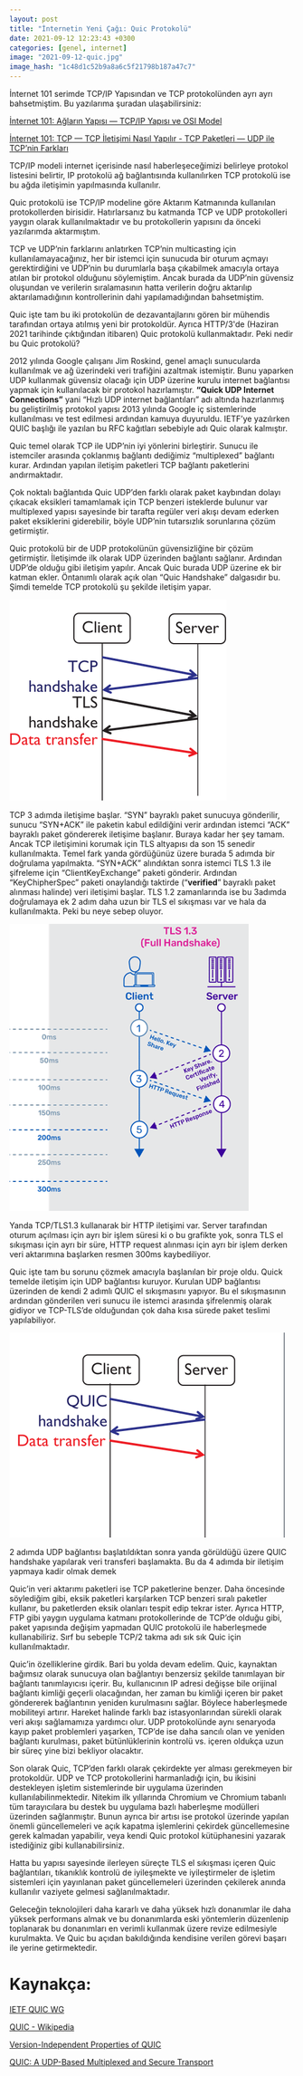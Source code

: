 ```yaml
---
layout: post
title: "İnternetin Yeni Çağı: Quic Protokolü"
date: 2021-09-12 12:23:43 +0300
categories: [genel, internet]
image: "2021-09-12-quic.jpg"
image_hash: "1c48d1c52b9a8a6c5f21798b187a47c7"
---
```


İnternet 101 serimde TCP/IP Yapısından ve TCP protokolünden ayrı ayrı bahsetmiştim. Bu yazılarıma şuradan ulaşabilirsiniz:

[İnternet 101: Ağların Yapısı — TCP/IP Yapısı ve OSI Model](https://medium.com/i̇nternet-101-ağların-yapısı-tcp-ip-yapısı-ve-osi-model-d6b2373976f4)

[İnternet 101: TCP — TCP İletişimi Nasıl Yapılır - TCP Paketleri — UDP ile TCP’nin Farkları](https://medium.com/i̇nternet-101-tcp-tcp-i̇letişimi-nasıl-yapılır-tcp-paketleri-udp-ile-tcpnin-farkları-1747b8652d33)

TCP/IP modeli internet içerisinde nasıl haberleşeceğimizi belirleye protokol listesini belirtir, IP protokolü ağ bağlantısında kullanılırken TCP protokolü ise bu ağda iletişimin yapılmasında kullanılır.

Quic protokolü ise TCP/IP modeline göre Aktarım Katmanında kullanılan protokollerden birisidir. Hatırlarsanız bu katmanda TCP ve UDP protokolleri yaygın olarak kullanılmaktadır ve bu protokollerin yapısını da önceki yazılarımda aktarmıştım.

TCP ve UDP’nin farklarını anlatırken TCP’nin multicasting için kullanılamayacağınız, her bir istemci için sunucuda bir oturum açmayı gerektirdiğini ve UDP’nin bu durumlarla başa çıkabilmek amacıyla ortaya atılan bir protokol olduğunu söylemiştim. Ancak burada da UDP’nin güvensiz oluşundan ve verilerin sıralamasının hatta verilerin doğru aktarılıp aktarılamadığının kontrollerinin dahi yapılamadığından bahsetmiştim.

Quic işte tam bu iki protokolün de dezavantajlarını gören bir mühendis tarafından ortaya atılmış yeni bir protokoldür. Ayrıca HTTP/3'de (Haziran 2021 tarihinde çıktığından itibaren) Quic protokolü kullanmaktadır. Peki nedir bu Quic protokolü?

2012 yılında Google çalışanı Jim Roskind, genel amaçlı sunucularda kullanılmak ve ağ üzerindeki veri trafiğini azaltmak istemiştir. Bunu yaparken UDP kullanmak güvensiz olacağı için UDP üzerine kurulu internet bağlantısı yapmak için kullanılacak bir protokol hazırlamıştır. **“Quick UDP Internet Connections”** yani “Hızlı UDP internet bağlantıları” adı altında hazırlanmış bu geliştirilmiş protokol yapısı 2013 yılında Google iç sistemlerinde kullanılması ve test edilmesi ardından kamuya duyuruldu. IETF’ye yazılırken QUIC başlığı ile yazılan bu RFC kağıtları sebebiyle adı Quic olarak kalmıştır.

Quic temel olarak TCP ile UDP’nin iyi yönlerini birleştirir. Sunucu ile istemciler arasında çoklanmış bağlantı dediğimiz “multiplexed” bağlantı kurar. Ardından yapılan iletişim paketleri TCP bağlantı paketlerini andırmaktadır.

Çok noktalı bağlantıda Quic UDP’den farklı olarak paket kaybından dolayı çıkacak eksikleri tamamlamak için TCP benzeri isteklerde bulunur var multiplexed yapısı sayesinde bir tarafta regüler veri akışı devam ederken paket eksiklerini giderebilir, böyle UDP’nin tutarsızlık sorunlarına çözüm getirmiştir.

Quic protokolü bir de UDP protokolünün güvensizliğine bir çözüm getirmiştir. İletişimde ilk olarak UDP üzerinden bağlantı sağlanır. Ardından UDP’de olduğu gibi iletişim yapılır. Ancak Quic burada UDP üzerine ek bir katman ekler. Öntanımlı olarak açık olan “Quic Handshake” dalgasıdır bu. Şimdi temelde TCP protokolü şu şekilde iletişim yapar.

![](/assets/img/posts/1*iI0AErSF6T8vyoCmz7me6w.png)

TCP 3 adımda iletişime başlar. “SYN” bayraklı paket sunucuya gönderilir, sunucu “SYN+ACK” ile paketin kabul edildiğini verir ardından istemci “ACK” bayraklı paket göndererek iletişime başlanır. Buraya kadar her şey tamam. Ancak TCP iletişimini korumak için TLS altyapısı da son 15 senedir kullanılmakta. Temel fark yanda gördüğünüz üzere burada 5 adımda bir doğrulama yapılmakta. “SYN+ACK” alındıktan sonra istemci TLS 1.3 ile şifreleme için “ClientKeyExchange” paketi gönderir. Ardından “KeyChipherSpec” paketi onaylandığı taktirde (“**verified**” bayraklı paket alınması halinde) veri iletişimi başlar. TLS 1.2 zamanlarında ise bu 3adımda doğrulamaya ek 2 adım daha uzun bir TLS el sıkışması var ve hala da kullanılmakta. Peki bu neye sebep oluyor.

![](/assets/img/posts/1*I5lLuHopIII1pqF1lMHKTQ.png)

Yanda TCP/TLS1.3 kullanarak bir HTTP iletişimi var. Server tarafından oturum açılması için ayrı bir işlem süresi ki o bu grafikte yok, sonra TLS el sıkışması için ayrı bir süre, HTTP request alınması için ayrı bir işlem derken veri aktarımına başlarken resmen 300ms kaybediliyor.

Quic işte tam bu sorunu çözmek amacıyla başlanılan bir proje oldu. Quick temelde iletişim için UDP bağlantısı kuruyor. Kurulan UDP bağlantısı üzerinden de kendi 2 adımlı QUIC el sıkışmasını yapıyor. Bu el sıkışmasının ardından gönderilen veri sunucu ile istemci arasında şifrelenmiş olarak gidiyor ve TCP-TLS’de olduğundan çok daha kısa sürede paket teslimi yapılabiliyor.

![](/assets/img/posts/1*IujXHZ4VWHXa2v6WNzEf3w.png)

2 adımda UDP bağlantısı başlatıldıktan sonra yanda görüldüğü üzere QUIC handshake yapılarak veri transferi başlamakta. Bu da 4 adımda bir iletişim yapmaya kadir olmak demek

Quic’in veri aktarımı paketleri ise TCP paketlerine benzer. Daha öncesinde söylediğim gibi, eksik paketleri karşılarken TCP benzeri sıralı paketler kullanır, bu paketlerden eksik olanları tespit edip tekrar ister. Ayrıca HTTP, FTP gibi yaygın uygulama katmanı protokollerinde de TCP’de olduğu gibi, paket yapısında değişim yapmadan QUIC protokolü ile haberleşmede kullanabiliriz. Sırf bu sebeple TCP/2 takma adı sık sık Quic için kullanılmaktadır.

Quic’in özelliklerine girdik. Bari bu yolda devam edelim. Quic, kaynaktan bağımsız olarak sunucuya olan bağlantıyı benzersiz şekilde tanımlayan bir bağlantı tanımlayıcısı içerir. Bu, kullanıcının IP adresi değişse bile orijinal bağlantı kimliği geçerli olacağından, her zaman bu kimliği içeren bir paket göndererek bağlantının yeniden kurulmasını sağlar. Böylece haberleşmede mobiliteyi artırır. Hareket halinde farklı baz istasyonlarından sürekli olarak veri akışı sağlamamıza yardımcı olur. UDP protokolünde aynı senaryoda kayıp paket problemleri yaşarken, TCP’de ise daha sancılı olan ve yeniden bağlantı kurulması, paket bütünlüklerinin kontrolü vs. içeren oldukça uzun bir süreç yine bizi bekliyor olacaktır.

Son olarak Quic, TCP’den farklı olarak çekirdekte yer alması gerekmeyen bir protokoldür. UDP ve TCP protokollerini harmanladığı için, bu ikisini destekleyen işletim sistemlerinde bir uygulama üzerinden kullanılabilinmektedir. Nitekim ilk yıllarında Chromium ve Chromium tabanlı tüm tarayıcılara bu destek bu uygulama bazlı haberleşme modülleri üzerinden sağlanmıştır. Bunun ayrıca bir artısı ise protokol üzerinde yapılan önemli güncellemeleri ve açık kapatma işlemlerini çekirdek güncellemesine gerek kalmadan yapabilir, veya kendi Quic protokol kütüphanesini yazarak istediğiniz gibi kullanabilirsiniz.

Hatta bu yapısı sayesinde ilerleyen süreçte TLS el sıkışması içeren Quic bağlantıları, tıkanıklık kontrolü de iyileşmekte ve iyileştirmeler de işletim sistemleri için yayınlanan paket güncellemeleri üzerinden çekilerek anında kullanılır vaziyete gelmesi sağlanılmaktadır.

Geleceğin teknolojileri daha kararlı ve daha yüksek hızlı donanımlar ile daha yüksek performans almak ve bu donanımlarda eski yöntemlerin düzenlenip toplanarak bu donanımları en verimli kullanmak üzere revize edilmesiyle kurulmakta. Ve Quic bu açıdan bakıldığında kendisine verilen görevi başarı ile yerine getirmektedir.

Kaynakça:
=========

[IETF QUIC WG](https://github.com/quicwg)

[QUIC - Wikipedia](https://en.wikipedia.org/wiki/QUIC)

[Version-Independent Properties of QUIC](https://www.rfc-editor.org/rfc/rfc8999.html)

[QUIC: A UDP-Based Multiplexed and Secure Transport](https://www.rfc-editor.org/rfc/rfc9000.html)
